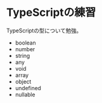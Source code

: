 # TypeScriptの練習

TypeScriptの型について勉強。

- boolean
- number
- string
- any
- void
- array
- object
- undefined
- nullable
